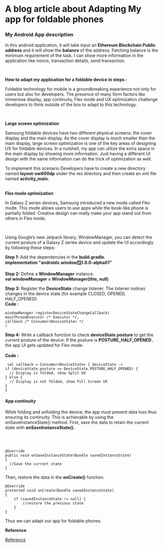 # A blog article about Adapting My app for foldable phones

### My Android App description

<p> In this android application, it will take input an <strong>Ethereum Blockchain Public address </strong> and it will show the <strong>balance</strong>
of the address. Fetching balance is the minimum requirement of the task. I can show more information in the application like nonce, transaction details, 
send transaction. </p> <br>

<strong> How to adapt my application for a foldable device in steps : </strong> <br>

<p> Foldable technology for mobile is a groundbreaking experience not only for users but also for developers. The presence of many form factors like immersive 
display, app continuity, Flex mode and UX optimization challenge developers to think outside of the box to adapt to this technology.</p> <br>

<strong> Large screen optimization </strong> <br>

<p> Samsung foldable devices have two different physical screens: the cover display and the main display. As the cover display is much smaller than the
main display, large screen optimization is one of the key areas of designing UX for foldable devices. In a nutshell, my app can utilize the extra space
  in the main display by showing more information. Just having a different UI design with the same information can do the trick of optimization as well. </p>
  
To implement this scenario Developers have to create a new directory named <strong>layout-sw600dp</strong> under the res directory and then create an xml
file named <strong>activity_main. </strong> <br><br>

<strong> Flex mode optimization </strong> <br>

<p> In Galaxy Z series devices, Samsung introduced a new mode called Flex mode. This mode allows users to use apps while the book-like phone is partially
   folded. Creative design can really make your app stand out from others in Flex mode. </p> <br>
   
<p>Using Google’s new Jetpack library, WindowManager, you can detect the current posture of a Galaxy Z series device and update
  the UI accordingly by following these steps: </p>
  
 <strong>Step 1:</strong> Add the dependencies in the <strong>build.gradle.</strong> <br>
             <strong> implementation "androidx.window:window:1.0.0-alpha01" </strong> <br>
 
  <strong>Step 2:</strong> Define a <strong>WindowManager</strong> instance. <br>
             <strong> val windowManager = WindowManager(this, null) </strong> <br>


   <strong> Step 3:</strong> Register the <strong>DeviceState</strong> change listener. The listener notices changes in the device state 
          (for example CLOSED, OPENED, HALF_OPENED). <br>
          <strong> Code : </strong> <br>
```
windowManager.registerDeviceStateChangeCallback( 
mainThreadExecutor /* Executor */, 
callback /* Consumer<DeviceState> */
)
```
  
  <strong> Step 4:</strong> Write a callback function to check <strong>deviceState.posture</strong> to get the current posture of the device. If the posture is
  <strong>POSTURE_HALF_OPENED </strong>, the app UI gets updated for Flex mode. <br><br>
          <strong> Code : </strong> <br>
  ```
   val callback = Consumer<DeviceState> { deviceState ->
  if (deviceState.posture == DeviceState.POSTURE_HALF_OPENED) {
    // Display is folded, show Split UX
  } else {
    // Display is not folded, show Full Screen UX
  }
}
  ```
  
#### App continuity

<p> While folding and unfolding the device, the app must prevent data loss thus ensuring its continuity. This is achievable by using
  the onSaveInstanceState() method. First, save the data to retain the current state with <strong>onSaveInstanceState().</strong> </p> <br><br>
  
  
  ```
  @Override
public void onSaveInstanceState(Bundle savedInstanceState)
{
    //Save the current state
}
  ```
<p> Then, restore the data in the <strong>onCreate()</strong> function.</p>

```
@Override
protected void onCreate(Bundle savedInstanceState)
{
    if (savedInstanceState != null) {
        //restore the previous state
    }
}
```

<p> Thus we can adapt our app for foldable phones. 

<strong> Reference </strong> <br>

<a href="https://developer.samsung.com/sdp/blog/en-us/2021/09/14/adapt-your-app-to-foldable-devices-for-an-optimal-user-experience"> 
    Reference </a>


